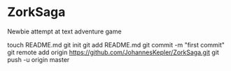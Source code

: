 ZorkSaga
========

Newbie attempt at text adventure game

touch README.md
git init
git add README.md
git commit -m "first commit"
git remote add origin https://github.com/JohannesKepler/ZorkSaga.git
git push -u origin master
